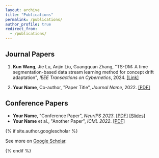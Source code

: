 ```yaml
---
layout: archive
title: "Publications"
permalink: /publications/
author_profile: true
redirect_from: 
  - /publications/
---
```


## Journal Papers

1. **Kun Wang**, Jie Lu, Anjin Liu, Guangquan Zhang, "TS-DM: A time segmentation-based data stream learning method for concept drift adaptation", *IEEE Transactions on Cybernetics*, 2024. [[Link]](https://ieeexplore.ieee.org/document/10633795)  

2. **Your Name**, Co-author, "Paper Title", *Journal Name*, 2022. [[PDF]](#)  

## Conference Papers  

- **Your Name**, "Conference Paper", *NeurIPS 2023*. [[PDF]](#) [[Slides]](#)  
- **Your Name** et al., "Another Paper", *ICML 2022*. [[PDF]](#)  

{% if site.author.googlescholar %}  
  <p>See more on <a href="{{site.author.googlescholar}}">Google Scholar</a>.</p>  
{% endif %}


